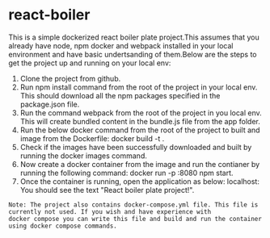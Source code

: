 # react-boiler

This is a simple dockerized react boiler plate project.This assumes that you already have node, npm docker and webpack installed in your local environment and have basic undertsanding of them.Below are the steps to get the project up and running on your local env:

   1. Clone the project from github.
   2. Run npm install command from the root of the project in your local env. This should download all the npm packages specified in the package.json file.
   3. Run the command webpack from the root of the project in you local env. This will create bundled content in the bundle.js file from the app folder.
   4. Run the below docker command from the root of the project to built and image from the Dockerfile:
      docker build -t <name of ur image> .   
   5. Check if the images have been successfully downloaded and built by running the docker images command.
   6. Now create a docker container from the image and run the contianer by running the following command:
      docker run -p <some free port in your local env>:8080 <name of ur docker image> npm start.
   7. Once the container is running, open the application as below:
      localhost:<your local port>
      You should see the text "React boiler plate project!".

    Note: The project also contains docker-compose.yml file. This file is currently not used. If you wish and have experience with 
    docker compose you can write this file and build and run the container using docker compose commands.
